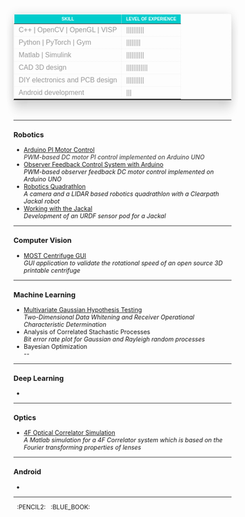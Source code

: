 <style>
@import "compass/css3";

table {
  width: 100%;
  font-family: 'Arial';
  margin: 15px auto;
  border-collapse: collapse;
  border: 1px dotted #eee;
  border-bottom: 2px solid #333;
  box-shadow: 0px 0px 20px rgba(0,0,0,0.10),
     0px 10px 20px rgba(0,0,0,0.05),
     0px 20px 20px rgba(0,0,0,0.05),
     0px 30px 20px rgba(0,0,0,0.05);
  tr {
     &:hover {
      background: #f4f4f4;
      
      td {
        color: #555;
        font-size: 10px;
      }
    }
  }
  th, td {
    color: #999;
    border: 1px dotted #eee;
    padding: 5px 10px;
    border-collapse: collapse;
  }
  th {
    background: #00cccc;
    color: #fff;
    text-transform: uppercase;
    font-size: 10px;
    &.last {
      border-right: none;
    }
  }
}
</style>

<table>
<thead>
<tr><th><b>Skill</b></th><th><b>Level of experience</b></th></tr>
</thead>
<tbody>
<tr><td>C++ | OpenCV | OpenGL | VISP</td><td>||||||||||</td></tr>
<tr><td>Python | PyTorch | Gym</td><td>||||||||</td></tr>
<tr><td>Matlab | Simulink</td><td>||||||||||</td></tr>
<tr><td>CAD 3D design</td><td>||||||||||||</td></tr>
<tr><td>DIY electronics and PCB design</td><td>||||||||||</td></tr>
<tr><td>Android development</td><td>|||</td></tr>
</tbody>
</table>

<br/>

___

### Robotics
* [Arduino PI Motor Control](https://github.com/apetsiuk/Arduino-PI-Motor-Control) <br/> 
	*<font color="#333333">PWM-based DC motor PI control implemented on Arduino UNO</font>*
* [Observer Feedback Control System with Arduino](https://github.com/apetsiuk/Arduino-Observer-Feedback-Motor-Control) <br/> 
	*PWM-based observer feedback DC motor control implemented on Arduino UNO*
* [Robotics Quadrathlon](https://github.com/apetsiuk/Raccoon) <br/>
	*A camera and a LIDAR based robotics quadrathlon with a Clearpath Jackal robot*
* [Working with the Jackal](https://github.com/apetsiuk/Alice) <br/> 
	*Development of an URDF sensor pod for a Jackal* <br/> 

___


### Computer Vision
* [MOST Centrifuge GUI](https://github.com/apetsiuk/MOST_Centrifuge_GUI) <br/> 
	*GUI application to validate the rotational speed of an open source 3D printable centrifuge* <br/> 

___

### Machine Learning
* [Multivariate Gaussian Hypothesis Testing](https://github.com/apetsiuk/Multivariate-Gaussian-Hypothesis-Testing) <br/> 
	*Two-Dimensional Data Whitening and Receiver Operational Characteristic Determination*
* Analysis of Correlated Stachastic Processes <br/> 
	*Bit error rate plot for Gaussian and Rayleigh random processes* <br/> 
* Bayesian Optimization <br/> 
	*--* <br/> 

___

### Deep Learning
* &nbsp; <br/> 

___

### Optics
* [4F Optical Correlator Simulation](https://github.com/apetsiuk/4F-Optical-Correlator-Simulation) <br/> 
	*A Matlab simulation for a 4F Correlator system which is based on the Fourier transforming properties of lenses* <br/> 

___

### Android
* &nbsp;


___


&nbsp; :PENCIL2: &nbsp;  :BLUE_BOOK:
